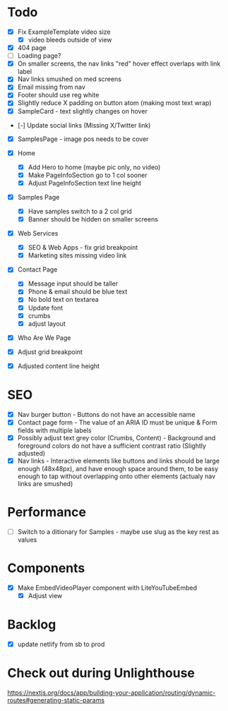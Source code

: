 # Todo
- [x] Fix ExampleTemplate video size
  - [x] video bleeds outside of view
- [x] 404 page
- [ ] Loading page?
- [x] On smaller screens, the nav links "red" hover effect overlaps with link label
- [x] Nav links smushed on med screens
- [x] Email missing from nav
- [x] Footer should use reg white
- [x] Slightly reduce X padding on button atom (making most text wrap)
- [x] SampleCard - text slightly changes on hover
- [-] Update social links (Missing X/Twitter link)
- [x] SamplesPage - image pos needs to be cover

- [x] Home
  - [x] Add Hero to home (maybe pic only, no video)
  - [x] Make PageInfoSection go to 1 col sooner
  - [x] Adjust PageInfoSection text line height

- [x] Samples Page
  - [x] Have samples switch to a 2 col grid
  - [x] Banner should be hidden on smaller screens

- [x] Web Services
  - [x] SEO & Web Apps - fix grid breakpoint
  - [x] Marketing sites missing video link

- [x] Contact Page
  - [x] Message input should be taller
  - [x] Phone & email should be blue text
  - [x] No bold text on textarea
  - [x] Update font
  - [x] crumbs
  - [x] adjust layout

- [x] Who Are We Page
 - [x] Adjust grid breakpoint
 - [x] Adjusted content line height

 # SEO
 <!-- Make sure these are actually resolved - rerun Unlighthouse -->
 - [x] Nav burger button - Buttons do not have an accessible name
 - [x] Contact page form - The value of an ARIA ID must be unique & Form fields with multiple labels
 - [x] Possibly adjust text grey color (Crumbs, Content) - Background and foreground colors do not have a sufficient contrast ratio (Slightly adjusted)
 - [x] Nav links - Interactive elements like buttons and links should be large enough (48x48px), and have enough space around them, to be easy enough to tap without overlapping onto other elements (actualy nav links are smushed)

# Performance
- [ ] Switch to a ditionary for Samples - maybe use slug as the key rest as values

# Components
- [x] Make EmbedVideoPlayer component with LiteYouTubeEmbed
  - [x] Adjust view

# Backlog
- [x] update netlify from sb to prod

# Check out during Unlighthouse
https://nextjs.org/docs/app/building-your-application/routing/dynamic-routes#generating-static-params
